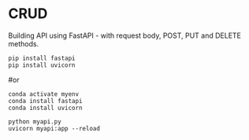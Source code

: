 # CRUD
Building API using FastAPI - with request body, POST, PUT and DELETE methods.

```shell
pip install fastapi
pip install uvicorn
```
#or
```shell
conda activate myenv
conda install fastapi
conda install uvicorn
```
```shell
python myapi.py
uvicorn myapi:app --reload
```
